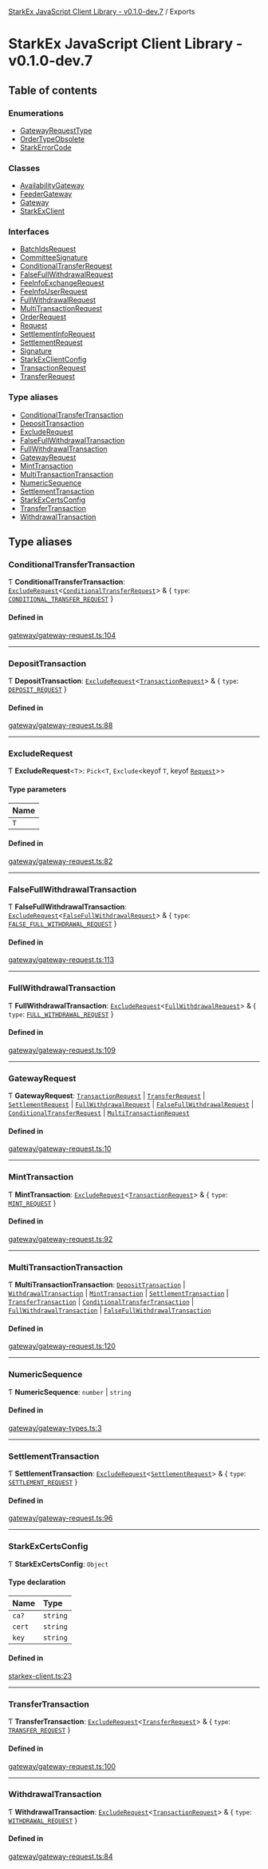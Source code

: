 [StarkEx JavaScript Client Library - v0.1.0-dev.7](README.md) / Exports

# StarkEx JavaScript Client Library - v0.1.0-dev.7

## Table of contents

### Enumerations

- [GatewayRequestType](enums/GatewayRequestType.md)
- [OrderTypeObsolete](enums/OrderTypeObsolete.md)
- [StarkErrorCode](enums/StarkErrorCode.md)

### Classes

- [AvailabilityGateway](classes/AvailabilityGateway.md)
- [FeederGateway](classes/FeederGateway.md)
- [Gateway](classes/Gateway.md)
- [StarkExClient](classes/StarkExClient.md)

### Interfaces

- [BatchIdsRequest](interfaces/BatchIdsRequest.md)
- [CommitteeSignature](interfaces/CommitteeSignature.md)
- [ConditionalTransferRequest](interfaces/ConditionalTransferRequest.md)
- [FalseFullWithdrawalRequest](interfaces/FalseFullWithdrawalRequest.md)
- [FeeInfoExchangeRequest](interfaces/FeeInfoExchangeRequest.md)
- [FeeInfoUserRequest](interfaces/FeeInfoUserRequest.md)
- [FullWithdrawalRequest](interfaces/FullWithdrawalRequest.md)
- [MultiTransactionRequest](interfaces/MultiTransactionRequest.md)
- [OrderRequest](interfaces/OrderRequest.md)
- [Request](interfaces/Request.md)
- [SettlementInfoRequest](interfaces/SettlementInfoRequest.md)
- [SettlementRequest](interfaces/SettlementRequest.md)
- [Signature](interfaces/Signature.md)
- [StarkExClientConfig](interfaces/StarkExClientConfig.md)
- [TransactionRequest](interfaces/TransactionRequest.md)
- [TransferRequest](interfaces/TransferRequest.md)

### Type aliases

- [ConditionalTransferTransaction](modules.md#conditionaltransfertransaction)
- [DepositTransaction](modules.md#deposittransaction)
- [ExcludeRequest](modules.md#excluderequest)
- [FalseFullWithdrawalTransaction](modules.md#falsefullwithdrawaltransaction)
- [FullWithdrawalTransaction](modules.md#fullwithdrawaltransaction)
- [GatewayRequest](modules.md#gatewayrequest)
- [MintTransaction](modules.md#minttransaction)
- [MultiTransactionTransaction](modules.md#multitransactiontransaction)
- [NumericSequence](modules.md#numericsequence)
- [SettlementTransaction](modules.md#settlementtransaction)
- [StarkExCertsConfig](modules.md#starkexcertsconfig)
- [TransferTransaction](modules.md#transfertransaction)
- [WithdrawalTransaction](modules.md#withdrawaltransaction)

## Type aliases

### ConditionalTransferTransaction

Ƭ **ConditionalTransferTransaction**: [`ExcludeRequest`](modules.md#excluderequest)<[`ConditionalTransferRequest`](interfaces/ConditionalTransferRequest.md)\> & { `type`: [`CONDITIONAL_TRANSFER_REQUEST`](enums/GatewayRequestType.md#conditional_transfer_request) }

#### Defined in

[gateway/gateway-request.ts:104](https://github.com/starkware-libs/starkex-js/blob/d7a28bb/src/lib/gateway/gateway-request.ts#L104)

---

### DepositTransaction

Ƭ **DepositTransaction**: [`ExcludeRequest`](modules.md#excluderequest)<[`TransactionRequest`](interfaces/TransactionRequest.md)\> & { `type`: [`DEPOSIT_REQUEST`](enums/GatewayRequestType.md#deposit_request) }

#### Defined in

[gateway/gateway-request.ts:88](https://github.com/starkware-libs/starkex-js/blob/d7a28bb/src/lib/gateway/gateway-request.ts#L88)

---

### ExcludeRequest

Ƭ **ExcludeRequest**<`T`\>: `Pick`<`T`, `Exclude`<keyof `T`, keyof [`Request`](interfaces/Request.md)\>\>

#### Type parameters

| Name |
| :--- |
| `T`  |

#### Defined in

[gateway/gateway-request.ts:82](https://github.com/starkware-libs/starkex-js/blob/d7a28bb/src/lib/gateway/gateway-request.ts#L82)

---

### FalseFullWithdrawalTransaction

Ƭ **FalseFullWithdrawalTransaction**: [`ExcludeRequest`](modules.md#excluderequest)<[`FalseFullWithdrawalRequest`](interfaces/FalseFullWithdrawalRequest.md)\> & { `type`: [`FALSE_FULL_WITHDRAWAL_REQUEST`](enums/GatewayRequestType.md#false_full_withdrawal_request) }

#### Defined in

[gateway/gateway-request.ts:113](https://github.com/starkware-libs/starkex-js/blob/d7a28bb/src/lib/gateway/gateway-request.ts#L113)

---

### FullWithdrawalTransaction

Ƭ **FullWithdrawalTransaction**: [`ExcludeRequest`](modules.md#excluderequest)<[`FullWithdrawalRequest`](interfaces/FullWithdrawalRequest.md)\> & { `type`: [`FULL_WITHDRAWAL_REQUEST`](enums/GatewayRequestType.md#full_withdrawal_request) }

#### Defined in

[gateway/gateway-request.ts:109](https://github.com/starkware-libs/starkex-js/blob/d7a28bb/src/lib/gateway/gateway-request.ts#L109)

---

### GatewayRequest

Ƭ **GatewayRequest**: [`TransactionRequest`](interfaces/TransactionRequest.md) \| [`TransferRequest`](interfaces/TransferRequest.md) \| [`SettlementRequest`](interfaces/SettlementRequest.md) \| [`FullWithdrawalRequest`](interfaces/FullWithdrawalRequest.md) \| [`FalseFullWithdrawalRequest`](interfaces/FalseFullWithdrawalRequest.md) \| [`ConditionalTransferRequest`](interfaces/ConditionalTransferRequest.md) \| [`MultiTransactionRequest`](interfaces/MultiTransactionRequest.md)

#### Defined in

[gateway/gateway-request.ts:10](https://github.com/starkware-libs/starkex-js/blob/d7a28bb/src/lib/gateway/gateway-request.ts#L10)

---

### MintTransaction

Ƭ **MintTransaction**: [`ExcludeRequest`](modules.md#excluderequest)<[`TransactionRequest`](interfaces/TransactionRequest.md)\> & { `type`: [`MINT_REQUEST`](enums/GatewayRequestType.md#mint_request) }

#### Defined in

[gateway/gateway-request.ts:92](https://github.com/starkware-libs/starkex-js/blob/d7a28bb/src/lib/gateway/gateway-request.ts#L92)

---

### MultiTransactionTransaction

Ƭ **MultiTransactionTransaction**: [`DepositTransaction`](modules.md#deposittransaction) \| [`WithdrawalTransaction`](modules.md#withdrawaltransaction) \| [`MintTransaction`](modules.md#minttransaction) \| [`SettlementTransaction`](modules.md#settlementtransaction) \| [`TransferTransaction`](modules.md#transfertransaction) \| [`ConditionalTransferTransaction`](modules.md#conditionaltransfertransaction) \| [`FullWithdrawalTransaction`](modules.md#fullwithdrawaltransaction) \| [`FalseFullWithdrawalTransaction`](modules.md#falsefullwithdrawaltransaction)

#### Defined in

[gateway/gateway-request.ts:120](https://github.com/starkware-libs/starkex-js/blob/d7a28bb/src/lib/gateway/gateway-request.ts#L120)

---

### NumericSequence

Ƭ **NumericSequence**: `number` \| `string`

#### Defined in

[gateway/gateway-types.ts:3](https://github.com/starkware-libs/starkex-js/blob/d7a28bb/src/lib/gateway/gateway-types.ts#L3)

---

### SettlementTransaction

Ƭ **SettlementTransaction**: [`ExcludeRequest`](modules.md#excluderequest)<[`SettlementRequest`](interfaces/SettlementRequest.md)\> & { `type`: [`SETTLEMENT_REQUEST`](enums/GatewayRequestType.md#settlement_request) }

#### Defined in

[gateway/gateway-request.ts:96](https://github.com/starkware-libs/starkex-js/blob/d7a28bb/src/lib/gateway/gateway-request.ts#L96)

---

### StarkExCertsConfig

Ƭ **StarkExCertsConfig**: `Object`

#### Type declaration

| Name   | Type     |
| :----- | :------- |
| `ca?`  | `string` |
| `cert` | `string` |
| `key`  | `string` |

#### Defined in

[starkex-client.ts:23](https://github.com/starkware-libs/starkex-js/blob/d7a28bb/src/lib/starkex-client.ts#L23)

---

### TransferTransaction

Ƭ **TransferTransaction**: [`ExcludeRequest`](modules.md#excluderequest)<[`TransferRequest`](interfaces/TransferRequest.md)\> & { `type`: [`TRANSFER_REQUEST`](enums/GatewayRequestType.md#transfer_request) }

#### Defined in

[gateway/gateway-request.ts:100](https://github.com/starkware-libs/starkex-js/blob/d7a28bb/src/lib/gateway/gateway-request.ts#L100)

---

### WithdrawalTransaction

Ƭ **WithdrawalTransaction**: [`ExcludeRequest`](modules.md#excluderequest)<[`TransactionRequest`](interfaces/TransactionRequest.md)\> & { `type`: [`WITHDRAWAL_REQUEST`](enums/GatewayRequestType.md#withdrawal_request) }

#### Defined in

[gateway/gateway-request.ts:84](https://github.com/starkware-libs/starkex-js/blob/d7a28bb/src/lib/gateway/gateway-request.ts#L84)
